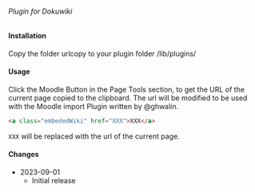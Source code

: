 ###### Plugin for Dokuwiki #######

#### Installation ####
Copy the folder urlcopy to your plugin folder /lib/plugins/

#### Usage ####
Click the Moodle Button in the Page Tools section, to get the URL of the current page copied to the clipboard.
The url will be modified to be used with the Moodle import Plugin written by @ghwalin.

```html
<a class="embededWiki" href="XXX">XXX</a>
```

`XXX` will be replaced with the url of the current page.

#### Changes ####
* 2023-09-01
  * Initial release
